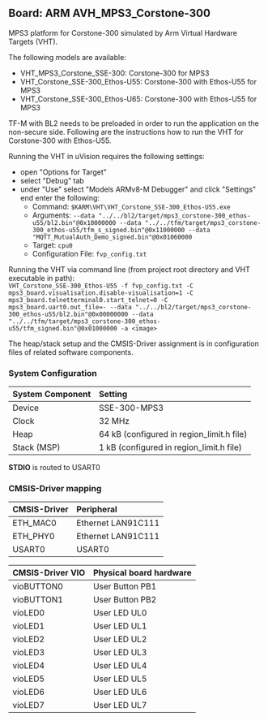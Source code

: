 Board: ARM AVH_MPS3_Corstone-300
----------------------------------------------

MPS3 platform for Corstone-300 simulated by Arm Virtual Hardware Targets (VHT).

The following models are available:
 - VHT_MPS3_Corstone_SSE-300: Corstone-300 for MPS3
 - VHT_Corstone_SSE-300_Ethos-U55: Corstone-300 with Ethos-U55 for MPS3
 - VHT_Corstone_SSE-300_Ethos-U65: Corstone-300 with Ethos-U55 for MPS3

TF-M with BL2 needs to be preloaded in order to run the application on the non-secure side. Following are the instructions how to run the VHT for Corstone-300 with Ethos-U55.

Running the VHT in uVision requires the following settings:
 - open "Options for Target"
 - select "Debug" tab
 - under "Use" select "Models ARMv8-M Debugger" and click "Settings" end enter the following:
   - Command: `$KARM\VHT\VHT_Corstone_SSE-300_Ethos-U55.exe`
   - Arguments: `--data "../../bl2/target/mps3_corstone-300_ethos-u55/bl2.bin"@0x10000000 --data "../../tfm/target/mps3_corstone-300_ethos-u55/tfm_s_signed.bin"@0x11000000 --data "MQTT_MutualAuth_Demo_signed.bin"@0x01060000`
   - Target: `cpu0`
   - Configuration File: `fvp_config.txt`

Running the VHT via command line (from project root directory and VHT executable in path):  
`VHT_Corstone_SSE-300_Ethos-U55 -f fvp_config.txt -C mps3_board.visualisation.disable-visualisation=1 -C mps3_board.telnetterminal0.start_telnet=0 -C mps3_board.uart0.out_file=- --data "../../bl2/target/mps3_corstone-300_ethos-u55/bl2.bin"@0x00000000 --data "../../tfm/target/mps3_corstone-300_ethos-u55/tfm_signed.bin"@0x01000000 -a <image>`

The heap/stack setup and the CMSIS-Driver assignment is in configuration files of related software components.

### System Configuration

| System Component        | Setting
|:------------------------|:----------------------------------------
| Device                  | SSE-300-MPS3
| Clock                   | 32 MHz
| Heap                    | 64 kB (configured in region_limit.h file)
| Stack (MSP)             | 1 kB (configured in region_limit.h file)

**STDIO** is routed to USART0

### CMSIS-Driver mapping

| CMSIS-Driver | Peripheral
|:-------------|:----------
| ETH_MAC0     | Ethernet LAN91C111
| ETH_PHY0     | Ethernet LAN91C111
| USART0       | USART0

| CMSIS-Driver VIO  | Physical board hardware
|:------------------|:-----------------------
| vioBUTTON0        | User Button PB1
| vioBUTTON1        | User Button PB2
| vioLED0           | User LED UL0
| vioLED1           | User LED UL1
| vioLED2           | User LED UL2
| vioLED3           | User LED UL3
| vioLED4           | User LED UL4
| vioLED5           | User LED UL5
| vioLED6           | User LED UL6
| vioLED7           | User LED UL7
